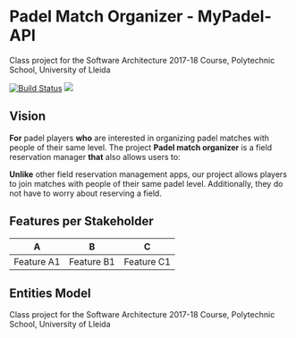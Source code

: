 # Padel Match Organizer - MyPadel-API

Class project for the Software Architecture 2017-18 Course, Polytechnic School, University of Lleida

[![Build Status](https://travis-ci.org/UdL-EPS-SoftArch/mypadel-api.svg?branch=master)](https://travis-ci.org/UdL-EPS-SoftArch/mypadel-api/branches) 
<a href="https://zenhub.com"><img src="https://cdn.rawgit.com/ZenHubIO/support/master/zenhub-badge.svg"></a>

## Vision

**For** padel players **who** are interested in organizing padel matches with people of their same level.
The project **Padel match organizer** is a field reservation manager **that** also allows users to:



**Unlike** other field reservation management apps, our project allows players to join matches with people 
of their same padel level. Additionally, they do not have to worry about reserving a field.


## Features per Stakeholder

|       A                 |       B                              |  C
| ------------------------|--------------------------------------|-------------------------
|  Feature A1             |  Feature B1                          |  Feature C1


## Entities Model


Class project for the Software Architecture 2017-18 Course, Polytechnic School, University of Lleida
